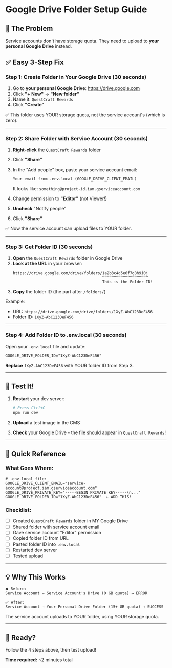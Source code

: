 # Google Drive Folder Setup Guide

## 🎯 The Problem

Service accounts don't have storage quota. They need to upload to **your personal Google Drive** instead.

## ✅ Easy 3-Step Fix

### Step 1: Create Folder in Your Google Drive (30 seconds)

1. Go to **your personal Google Drive**: https://drive.google.com
2. Click **"+ New"** → **"New folder"**
3. Name it: `QuestCraft Rewards`
4. Click **"Create"**

✅ This folder uses YOUR storage quota, not the service account's (which is zero).

---

### Step 2: Share Folder with Service Account (30 seconds)

1. **Right-click** the `QuestCraft Rewards` folder
2. Click **"Share"**
3. In the "Add people" box, paste your service account email:
   ```
   Your email from .env.local (GOOGLE_DRIVE_CLIENT_EMAIL)
   ```
   It looks like: `something@project-id.iam.gserviceaccount.com`

4. Change permission to **"Editor"** (not Viewer!)
5. **Uncheck** "Notify people"
6. Click **"Share"**

✅ Now the service account can upload files to YOUR folder.

---

### Step 3: Get Folder ID (30 seconds)

1. **Open** the `QuestCraft Rewards` folder in Google Drive
2. **Look at the URL** in your browser:
   ```
   https://drive.google.com/drive/folders/1a2b3c4d5e6f7g8h9i0j
                                          ^^^^^^^^^^^^^^^^^^^^
                                          This is the Folder ID!
   ```
3. **Copy** the folder ID (the part after `/folders/`)

Example:
- URL: `https://drive.google.com/drive/folders/1XyZ-AbC123DeF456`
- Folder ID: `1XyZ-AbC123DeF456`

---

### Step 4: Add Folder ID to .env.local (30 seconds)

Open your `.env.local` file and update:

```env
GOOGLE_DRIVE_FOLDER_ID="1XyZ-AbC123DeF456"
```

**Replace** `1XyZ-AbC123DeF456` with YOUR folder ID from Step 3.

---

## 🧪 Test It!

1. **Restart** your dev server:
   ```bash
   # Press Ctrl+C
   npm run dev
   ```

2. **Upload** a test image in the CMS

3. **Check** your Google Drive - the file should appear in `QuestCraft Rewards`!

---

## 🔧 Quick Reference

### What Goes Where:

```env
# .env.local file:
GOOGLE_DRIVE_CLIENT_EMAIL="service-account@project.iam.gserviceaccount.com"
GOOGLE_DRIVE_PRIVATE_KEY="-----BEGIN PRIVATE KEY-----\n..."
GOOGLE_DRIVE_FOLDER_ID="1XyZ-AbC123DeF456"  ← ADD THIS!
```

### Checklist:

- [ ] Created `QuestCraft Rewards` folder in MY Google Drive
- [ ] Shared folder with service account email
- [ ] Gave service account "Editor" permission
- [ ] Copied folder ID from URL
- [ ] Pasted folder ID into `.env.local`
- [ ] Restarted dev server
- [ ] Tested upload

---

## 💡 Why This Works

```
❌ Before:
Service Account → Service Account's Drive (0 GB quota) → ERROR

✅ After:
Service Account → Your Personal Drive Folder (15+ GB quota) → SUCCESS
```

The service account uploads to YOUR folder, using YOUR storage quota.

---

## 🚀 Ready?

Follow the 4 steps above, then test upload!

**Time required:** ~2 minutes total

